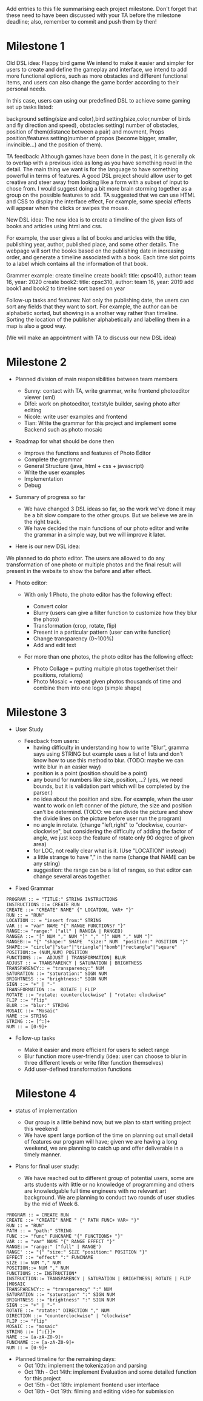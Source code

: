 Add entries to this file summarising each project milestone. Don't forget that these need to have been discussed with your TA before the milestone deadline; also, remember to commit and push them by then!

# Milestone 1

Old DSL idea:
Flappy bird game
We intend to make it easier and simpler for users to create and define the gameplay and interface, we intend to add more functional options, such as more obstacles and different functional items, and users can also change the game border according to their personal needs. 

In this case, users can using our predefined DSL to achieve some gaming set up tasks listed:

background setting(size and color),bird setting(size,color,number of birds and fly direction and speed), obstacles setting( number of obstacles, position of them(distance between a pair) and movment, Props position/features setting(number of propos (become bigger, smaller, invincible...) and the position of them). 


TA feedback:
Although games have been done in the past, it is generally ok to overlap with a previous idea as long as you have something novel in the detail. The main thing we want is for the language to have something powerful in terms of features. A good DSL project should allow user to get creative and steer away from looking like a form with a subset of input to chose from. I would suggest doing a bit more brain storming together as a group on the possible features to add. TA suggested that we can use HTML and CSS to display the interface effect, For example, some special effects will appear when the clicks or swipes the mouse.

New DSL idea:
The new idea is to create a timeline of the given lists of books and articles using html and css.

For example, the user gives a list of books and articles with the title, publishing year, author, published place, and some other details. The webpage will sort the books based on the publishing date in increasing order, and generate a timeline associated with a book. Each time slot points to a label which contains all the information of that book. 

Grammer example:
create timeline
create book1: title: cpsc410, author: team 16, year: 2020
create book2: title: cpsc310, author: team 16, year: 2019
add book1 and book2 to timeline
sort based on year

Follow-up tasks and features:
Not only the publishing date, the users can sort any fields that they want to sort.
For example, the author can be alphabetic sorted, but showing in a another way rather than timeline.
Sorting the location of the publisher alphabetically and labelling them in a map is also a good way.

(We will make an appointment with TA to discuss our new DSL idea)



# Milestone 2

- Planned division of main responsibilities between team members

  - Sunny: contact with TA, write grammar, write frontend photoeditor viewer (xml)
  - Difei: work on photoeditor, textstyle builder, saving photo after editing
  - Nicole: write user examples and frontend
  - Tian: Write the grammar for this project and implement some Backend such as photo mosaic 


- Roadmap for what should be done then

  - Improve the functions and features of Photo Editor
  - Complete the grammar
  - General Structure (java, html + css + javascript)
  - Write the user examples
  - Implementation
  - Debug
 

- Summary of progress so far
  - We have changed 3 DSL ideas so far, so the work we've done it may be a bit slow compare to the other groups. But we believe we are in the right track. 
  - We have decided the main functions of our photo editor and write the grammar in a simple way, but we will improve it later.


- Here is our new DSL idea:

We planned to do photo editor. The users are allowed to do any transformation of one photo or multiple photos and the final result will present in the website to show the before and after effect.

- Photo editor:
  - With only 1 Photo, the photo editor has the following effect:
    - Convert color 
    - Blurry (users can give a filter function to customize how they blur the photo)
    - Transformation (crop, rotate, flip)
    - Present in a particular pattern (user can write function)
    - Change transparency (0~100%)
    - Add and edit text 
 
  - For more than one photos, the photo editor has the following effect:
    - Photo Collage = putting multiple photos together(set their positions, rotations)
    - Photo Mosaic = repeat given photos thousands of time and combine them into one logo (simple shape)
    
    
    
# Milestone 3
- User Study 
  - Feedback from users:
    - having difficulty in understanding how to write "Blur", gramma says using STRING but example uses a list of lists and don't know how to use this method to blur.  (TODO: maybe we can write blur in an easier way)
    - position is a point (position should be a point)
    - any bound for numbers like size, position, ...? (yes, we need bounds, but it is validation part which will be completed by the parser.)
    - no idea about the position and size. For example, when the user want to work on left conner of the picture, the size and position can't be determind. (TODO: we can divide the picture and show the divide lines on the picture before user run the program)
    - no angle in rotate. (change "left,right" to "clockwise, counter-clockwise", but considering the difficulty of adding the factor of angle, we just keep the feature of rotate only 90 degree of  given area)
    - for LOC, not really clear what is it. (Use "LOCATION" instead)
    - a little strange to have "," in the name (change that NAME can be any string)
    - suggestion: the range can be a list of ranges, so that editor can change several areas together.
    
    
- Fixed Grammar
```
PROGRAM :: = "TITLE:" STRING INSTRUCTIONS
INSTRUCTIONS ::= CREATE RUN 
CREATE ::= "CREATE" NAME" {" LOCATION, VAR+ "}"
RUN :: = "RUN"
LOCATION :: = "insert from:" STRING
VAR :: = "var" NAME "{" RANGE FUNCTIONS? "}"
RANGE::= "range:" ("all" | RANGEA | RANGEB)
RANGEA ::= "[" NUM "," NUM "]" "," "[" NUM "," NUM "]"
RANGEB::= "{" "shape:" SHAPE  "size:" NUM  "position:" POSITION "}"
SHAPE::= "circle"|"star"|"triangle"|"bomb"|"rectangle"|"square"
POSITION::= (NUM,NUM) POSITION 
FUNCTIONS ::=  ADJUST | TRANSFORMATION| BLUR 
ADJUST :: = TRANSPARENCY | SATURATION | BRIGHTNESS
TRANSPARENCY:: = "transparency:" NUM
SATURATION ::= "saturation:" SIGN NUM
BRIGHTNESS ::= "brightness:" SIGN NUM
SIGN ::= "+" | "-"
TRANSFORMATION ::=  ROTATE | FLIP 
ROTATE ::= "rotate: counterclockwise" | "rotate: clockwise" 
FLIP ::= "flip"
BLUR ::= "blur:" STRING
MOSAIC ::= "Mosaic" 
NAME ::= STRING
STRING ::= [^:]+
NUM :: = [0-9]+
```

- Follow-up tasks
  - Make it easier and more efficient for users to select range
  - Blur function more user-friendly (idea: user can choose to blur in three different levels or write filter function themselves)
  - Add user-defined transformation functions
  
  # Milestone 4
 
- status of implementation
  - Our group is a little behind now, but we plan to start writing project this weekend
  - We have spent large portion of the time on planning out small detail of features our program will have; given we are having a long weekend, we are planning to catch up and offer deliverable in a timely manner. 

- Plans for final user study:
  - We have reached out to different group of potential users, some are arts students with little or no knowledge of programming and others are knowledgable full time engineers with no relevant art background. We are planning to conduct two rounds of user studies by the mid of Week 6. 
```
PROGRAM :: = CREATE RUN
CREATE ::= "CREATE" NAME " {" PATH FUNC+ VAR+ "}"
RUN :: = "RUN"
PATH :: = "path:" STRING
FUNC ::= "func" FUNCNAME "{" FUNCTIONS+ "}"
VAR :: = "var" NAME "{" RANGE EFFECT "}"
RANGE::= "range:" ("full" | RANGE')
RANGE' ::= "{" "size:" SIZE "position:" POSITION "}"
EFFECT ::= "effect" ":" FUNCNAME
SIZE ::= NUM "," NUM
POSITION::= NUM "," NUM
FUNCTIONS ::= INSTRUCTION*
INSTRUCTION::= TRANSPARENCY | SATURATION | BRIGHTNESS| ROTATE | FLIP |MOSAIC
TRANSPARENCY:: = "transparency" ":" NUM
SATURATION ::= "saturation" ":" SIGN NUM
BRIGHTNESS ::= "brightness" ":" SIGN NUM
SIGN ::= "+" | "-"
ROTATE ::= "rotate:" DIRECTION "," NUM
DIRECTION ::= "counterclockwise" | "clockwise"
FLIP ::= "flip"
MOSAIC ::= "mosaic"
STRING ::= [^:{}]+
NAME ::= [a-zA-Z0-9]+
FUNCNAME ::= [a-zA-Z0-9]+
NUM :: = [0-9]+
```

- Planned timeline for the remaining days:
  - Oct 10th: implement the tokenization and parsing
  - Oct 11th - Oct 14th: implement Evaluation and some detailed function for this project
  - Oct 15th - Oct 18th: implement frontend user interface
  - Oct 18th - Oct 19th: filming and editing video for submission
